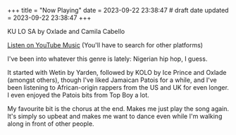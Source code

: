 +++
title = "Now Playing"
date = 2023-09-22 23:38:47 # draft date
updated = 2023-09-22 23:38:47
+++

KU LO SA by Oxlade and Camila Cabello

[Listen on YouTube Music](https://music.youtube.com/watch?v=kquPJC4cq7o)
(You'll have to search for other platforms)

I've been into whatever this genre is lately:
Nigerian hip hop, I guess.

It started with Wetin by Yarden,
followed by KOLO by Ice Prince and Oxlade (amongst others),
though I've liked Jamaican Patois for a while,
and I've been listening to African-origin rappers
from the US and UK for even longer.
I even enjoyed the Patois bits from Top Boy a lot.

My favourite bit is the chorus at the end.
Makes me just play the song again.
It's simply so upbeat and makes me want to dance
even while I'm walking along in front of other people.
